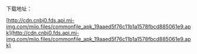 下载地址：

[http://cdn.cnbj0.fds.api.mi-img.com/miio.files/commonfile_apk_19aaed5f76c11b1a1578fbcd885061e9.apk](http://cdn.cnbj0.fds.api.mi-img.com/miio.files/commonfile_apk_19aaed5f76c11b1a1578fbcd885061e9.apk)
